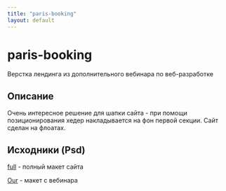 ```yaml
---
title: "paris-booking"
layout: default
---
```


# paris-booking

Верстка лендинга из дополнительного вебинара по веб-разработке

## Описание

Очень интересное решение для шапки сайта - при помощи позиционирования хедер накладывается на фон первой секции. Сайт сделан на флоатах.

## Исходники (Psd)

[full](https://www.dropbox.com/scl/fi/f3mk70qq2eb15qfkxapri/Full.psd?rlkey=ibiaz3xwqfhhjt33xqgshp1qw&st=cosc1xe5&dl=0) - полный макет сайта

[Our](https://www.dropbox.com/scl/fi/7fq8gdsv4auojqcc5xhfr/Our.psd?rlkey=9re62c91pecenu8b2p24xpn6g&st=u6fboqdq&dl=0) - макет с вебинара
